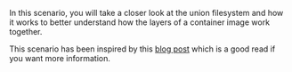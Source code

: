 In this scenario, you will take a closer look at the union filesystem and how it works to better understand how the layers of a container image work together.

This scenario has been inspired by this [blog post](https://dev.to/napicella/how-are-docker-images-built-a-look-into-the-linux-overlay-file-systems-and-the-oci-specification-175n) which is a good read if you want more information.